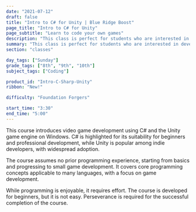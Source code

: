 ```yaml
---
date: "2021-07-12"
draft: false
title: "Intro to C# for Unity | Blue Ridge Boost"
page_title: "Intro to C# for Unity"
page_subtitle: "Learn to code your own games"
description: "This class is perfect for students who are interested in developing programming skills for game development."
summary: "This class is perfect for students who are interested in developing programming skills for game development"
section: "classes"

day_tags: ["Sunday"]
grade_tags: ["8th", "9th", "10th"]
subject_tags: ["Coding"]

product_id: "Intro-C-Sharp-Unity"
ribbon: "New!"

difficulty: "Foundation Forgers"

start_time: "3:30"
end_time: "5:00"
---
```


This course introduces video game development using C# and the Unity game engine on Windows. C# is highlighted for its suitability for beginners and professional development, while Unity is popular among indie developers, with widespread adoption.

The course assumes no prior programming experience, starting from basics and progressing to small game development. It covers core programming concepts applicable to many languages, with a focus on game development.

While programming is enjoyable, it requires effort. The course is developed for beginners, but it is not easy. Perseverance is required for the successful completion of the course. 